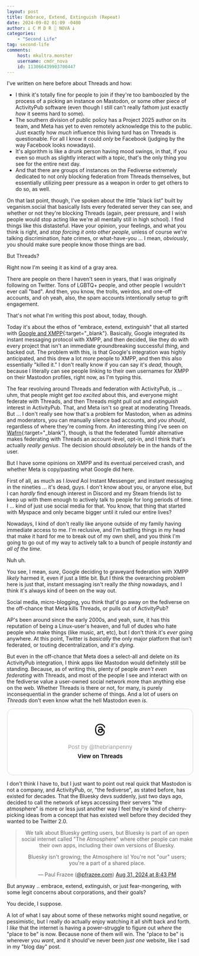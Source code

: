 ```yaml
---
layout: post
title: Embrace, Extend, Extinguish (Repeat)
date: 2024-09-02 01:09 -0400
author: 𐕣 C M D R ░ NOVA 𐕣
categories:
    - "Second Life"
tag: second-life
comments:
    host: mkultra.monster
    username: cmdr_nova
    id: 113066439903700447
---
```


I've written on here before about Threads and how:

- I think it's totally fine for people to join if they're too bamboozled by the process of a picking an instance on Mastodon, or some other piece of ActivityPub software (even though I still can't really fathom just exactly *how* it seems hard to some).
- The southern division of public policy has a Project 2025 author on its team, and Meta has yet to even remotely acknowledge this to the public. Just exactly how *much* influence this living turd has on Threads is questionable. For all I know it could *only* be Facebook (judging by the way Facebook looks nowadays).
- It's algorithm is like a drunk person having mood swings, in that, if you even so much as slightly interact with a topic, that's the only thing you see for the entire next day.
- And that there are groups of instances on the Fediverse extremely dedicated to not only blocking federation from Threads themselves, but essentially utilizing peer pressure as a weapon in order to get others to do so, as well.

On that last point, though, I've spoken about the little "black list" built by veganism.social that basically lists every federated server they can see, and whether or not they're blocking Threads (again, peer pressure, and I wish people would stop acting like we're all mentally still in high school). I find things like this distasteful. Have your opinion, your feelings, and what you think is right, and *stop forcing it onto other people*, unless of course we're talking discrimination, hate crimes, or what-have-you ... I mean, *obviously*, you should make sure people know those things are bad.

But Threads?

Right now I'm seeing it as kind of a gray area.

There are people on there I haven't seen in years, that I was originally following on Twitter. Tons of LGBTQ+ people, and other people I wouldn't ever call "bad". And then, you know, the trolls, weirdos, and one-off accounts, and oh yeah, also, the spam accounts intentionally setup to grift engagement.

That's not what I'm writing this post about, today, though.

Today it's about the ethos of "embrace, extend, extinguish" that all started with [Google and XMPP](https://www.reddit.com/r/linux/comments/1eykup/google_abandons_open_standards_for_instant/){:target="_blank"}. Basically, Google integrated its instant messaging protocol with XMPP, and then decided, like they do with every project that isn't an immediate groundbreaking successful *thing*, and backed out. The problem with this, is that Google's integration was highly anticipated, and this drew a lot *more* people to XMPP, and then this also essentially "killed it." I don't really know if you can say it's *dead*, though, because I literally can see people linking to their own usernames for XMPP on their Mastodon profiles, right now, as I'm typing this.

The fear revolving around Threads and federation with ActivityPub, is ... uhm, that people might get *too excited* about this, and everyone might federate with Threads, and then Threads might pull out and *extinguish* interest in ActivityPub. That, and Meta isn't so great at moderating Threads. But ... I don't really see how that's a problem for Mastodon, when as admins and moderators, you can manually silence bad accounts, and *you should*, regardless of where they're coming from. An interesting thing I've seen on [Wafrn](https://app.wafrn.net){:target="_blank"}, though, is that the federated Tumblr alternative makes federating with Threads an account-level, opt-in, and I think that's actually *really genius*. The decision should *absolutely* be in the hands of the user.

But I have some opinions on XMPP and its eventual perceived crash, and whether Meta is copy/pasting what Google did here.

First of all, as much as I *loved* Aol Instant Messenger, and instant messaging in the nineties ... it's dead, guys. I don't know about you, or anyone else, but I can *hardly* find enough interest in Discord and my Steam friends list to keep up with them enough to actively talk to people for long periods of time. I ... kind of just use social media for that. You know, that thing that started with Myspace and only became bigger until it ruled our entire lives?

Nowadays, I kind of don't really like anyone outside of my family having immediate access to me. I'm reclusive, and I'm battling things in my head that make it hard for me to break out of my own shell, and you think I'm going to go out of my way to actively talk to a bunch of people *instantly* and *all of the time*.

Nuh uh.

You see, I mean, *sure*, Google deciding to graveyard federation with XMPP *likely* harmed it, even if just a little bit. But I think the overarching problem here is just that, instant messaging isn't really *the thing* nowadays, and I think it's always kind of been on the way out.

Social media, micro-blogging, you think that'd go away on the fediverse on the off-chance that Meta kills Threads, or pulls out of ActivityPub?

AP's been around since the early 2000s, and yeah, sure, it has this reputation of being a Linux-user's heaven, and full of dudes who hate people who make things (like music, art, etc), but I don't think it's *ever* going anywhere. At this point, Twitter is *basically* the only major platform that isn't federated, or touting decentralization, and *it's dying*.

But even in the off-chance that Meta does a select-all and delete on its ActivityPub integration, I think apps like Mastodon would definitely still be standing. Because, as of writing this, plenty of people *aren't even federating* with Threads, and most of the people I see and interact with on the fediverse value a user-owned social network more than anything else on the web. Whether Threads is there or not, for many, is purely inconsequential in the grander scheme of things. And a lot of users on *Threads* don't even know what the hell Mastodon even *is*.

<center>
<blockquote class="text-post-media" data-text-post-permalink="https://www.threads.net/@thebrianpenny/post/C_XR5WWxEoj" data-text-post-version="0" id="ig-tp-C_XR5WWxEoj" style=" background:#FFF; border-width: 1px; border-style: solid; border-color: #00000026; border-radius: 16px; max-width:540px; margin: 1px; min-width:270px; padding:0; width:99.375%; width:-webkit-calc(100% - 2px); width:calc(100% - 2px);"> <a href="https://www.threads.net/@thebrianpenny/post/C_XR5WWxEoj" style=" background:#FFFFFF; line-height:0; padding:0 0; text-align:center; text-decoration:none; width:100%; font-family: -apple-system, BlinkMacSystemFont, sans-serif;" target="_blank"> <div style=" padding: 40px; display: flex; flex-direction: column; align-items: center;"><div style=" display:block; height:32px; width:32px; padding-bottom:20px;"> <svg aria-label="Threads" height="32px" role="img" viewBox="0 0 192 192" width="32px" xmlns="http://www.w3.org/2000/svg"> <path d="M141.537 88.9883C140.71 88.5919 139.87 88.2104 139.019 87.8451C137.537 60.5382 122.616 44.905 97.5619 44.745C97.4484 44.7443 97.3355 44.7443 97.222 44.7443C82.2364 44.7443 69.7731 51.1409 62.102 62.7807L75.881 72.2328C81.6116 63.5383 90.6052 61.6848 97.2286 61.6848C97.3051 61.6848 97.3819 61.6848 97.4576 61.6855C105.707 61.7381 111.932 64.1366 115.961 68.814C118.893 72.2193 120.854 76.925 121.825 82.8638C114.511 81.6207 106.601 81.2385 98.145 81.7233C74.3247 83.0954 59.0111 96.9879 60.0396 116.292C60.5615 126.084 65.4397 134.508 73.775 140.011C80.8224 144.663 89.899 146.938 99.3323 146.423C111.79 145.74 121.563 140.987 128.381 132.296C133.559 125.696 136.834 117.143 138.28 106.366C144.217 109.949 148.617 114.664 151.047 120.332C155.179 129.967 155.42 145.8 142.501 158.708C131.182 170.016 117.576 174.908 97.0135 175.059C74.2042 174.89 56.9538 167.575 45.7381 153.317C35.2355 139.966 29.8077 120.682 29.6052 96C29.8077 71.3178 35.2355 52.0336 45.7381 38.6827C56.9538 24.4249 74.2039 17.11 97.0132 16.9405C119.988 17.1113 137.539 24.4614 149.184 38.788C154.894 45.8136 159.199 54.6488 162.037 64.9503L178.184 60.6422C174.744 47.9622 169.331 37.0357 161.965 27.974C147.036 9.60668 125.202 0.195148 97.0695 0H96.9569C68.8816 0.19447 47.2921 9.6418 32.7883 28.0793C19.8819 44.4864 13.2244 67.3157 13.0007 95.9325L13 96L13.0007 96.0675C13.2244 124.684 19.8819 147.514 32.7883 163.921C47.2921 182.358 68.8816 191.806 96.9569 192H97.0695C122.03 191.827 139.624 185.292 154.118 170.811C173.081 151.866 172.51 128.119 166.26 113.541C161.776 103.087 153.227 94.5962 141.537 88.9883ZM98.4405 129.507C88.0005 130.095 77.1544 125.409 76.6196 115.372C76.2232 107.93 81.9158 99.626 99.0812 98.6368C101.047 98.5234 102.976 98.468 104.871 98.468C111.106 98.468 116.939 99.0737 122.242 100.233C120.264 124.935 108.662 128.946 98.4405 129.507Z" /></svg></div> <div style=" font-size: 15px; line-height: 21px; color: #999999; font-weight: 400; padding-bottom: 4px; "> Post by @thebrianpenny</div> <div style=" font-size: 15px; line-height: 21px; color: #000000; font-weight: 600; "> View on Threads</div></div></a></blockquote>
<script async src="https://www.threads.net/embed.js"></script>
</center>

I don't think I have to, but I just want to point out real quick that Mastodon is not a company, and ActivityPub, or, "the fediverse", as stated before, has existed for decades. That the Bluesky devs suddenly, just two days ago, decided to call the network of keys accessing their servers "the atmosphere" is more or less just another way I feel they're kind of cherry-picking ideas from a concept that has existed well before they decided they wanted to be Twitter 2.0.

<center>
<blockquote class="bluesky-embed" data-bluesky-uri="at://did:plc:ragtjsm2j2vknwkz3zp4oxrd/app.bsky.feed.post/3l32kiopoay2c" data-bluesky-cid="bafyreiagl2qikdnqra37nsgey7n37hv7vcele6ifmlylgtkp2f2ql5d3me"><p lang="en">We talk about Bluesky getting users, but Bluesky is part of an open social internet called &quot;The Atmosphere&quot; where other people can make their own apps, including their own versions of Bluesky.

Bluesky isn&#x27;t growing; the Atmosphere is! You&#x27;re not &quot;our&quot; users; you&#x27;re a part of a shared place.</p>&mdash; Paul Frazee (<a href="https://bsky.app/profile/did:plc:ragtjsm2j2vknwkz3zp4oxrd?ref_src=embed">@pfrazee.com</a>) <a href="https://bsky.app/profile/did:plc:ragtjsm2j2vknwkz3zp4oxrd/post/3l32kiopoay2c?ref_src=embed">Aug 31, 2024 at 8:43 PM</a></blockquote><script async src="https://embed.bsky.app/static/embed.js" charset="utf-8"></script>
</center>

But anyway .. embrace, extend, extinguish, or just fear-mongering, with some legit concerns about corporations, and their goals?

You decide, I suppose.

A lot of what I say about some of these networks might sound negative, or pessimistic, but I really do actually enjoy watching it all shift back and forth. I *like* that the internet is having a power-struggle to figure out *where* the "place to be" is now. Because none of them will win. The "place to be" is wherever you *want*, and it should've never been *just one* website, like I sad in my "blog day" post.
